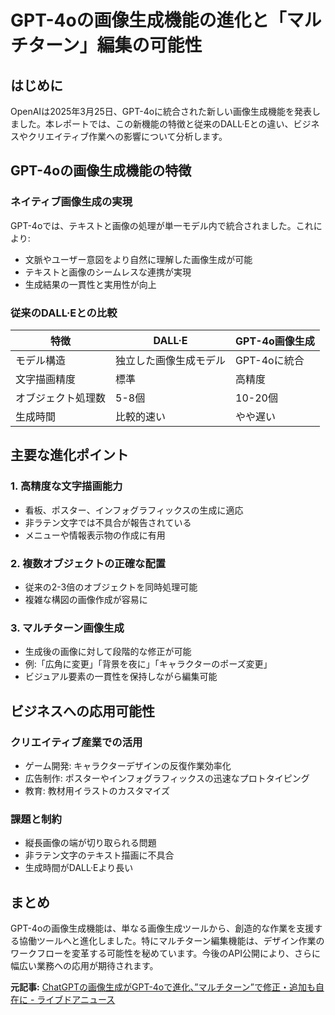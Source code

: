# GPT-4oの画像生成機能の進化と「マルチターン」編集の可能性

## はじめに

OpenAIは2025年3月25日、GPT-4oに統合された新しい画像生成機能を発表しました。本レポートでは、この新機能の特徴と従来のDALL·Eとの違い、ビジネスやクリエイティブ作業への影響について分析します。

## GPT-4oの画像生成機能の特徴

### ネイティブ画像生成の実現

GPT-4oでは、テキストと画像の処理が単一モデル内で統合されました。これにより:

- 文脈やユーザー意図をより自然に理解した画像生成が可能
- テキストと画像のシームレスな連携が実現
- 生成結果の一貫性と実用性が向上

### 従来のDALL·Eとの比較

| 特徴 | DALL·E | GPT-4o画像生成 |
|------|--------|---------------|
| モデル構造 | 独立した画像生成モデル | GPT-4oに統合 |
| 文字描画精度 | 標準 | 高精度 |
| オブジェクト処理数 | 5-8個 | 10-20個 |
| 生成時間 | 比較的速い | やや遅い |

## 主要な進化ポイント

### 1. 高精度な文字描画能力

- 看板、ポスター、インフォグラフィックスの生成に適応
- 非ラテン文字では不具合が報告されている
- メニューや情報表示物の作成に有用

### 2. 複数オブジェクトの正確な配置

- 従来の2-3倍のオブジェクトを同時処理可能
- 複雑な構図の画像作成が容易に

### 3. マルチターン画像生成

- 生成後の画像に対して段階的な修正が可能
- 例:「広角に変更」「背景を夜に」「キャラクターのポーズ変更」
- ビジュアル要素の一貫性を保持しながら編集可能

## ビジネスへの応用可能性

### クリエイティブ産業での活用

- ゲーム開発: キャラクターデザインの反復作業効率化
- 広告制作: ポスターやインフォグラフィックスの迅速なプロトタイピング
- 教育: 教材用イラストのカスタマイズ

### 課題と制約

- 縦長画像の端が切り取られる問題
- 非ラテン文字のテキスト描画に不具合
- 生成時間がDALL·Eより長い

## まとめ

GPT-4oの画像生成機能は、単なる画像生成ツールから、創造的な作業を支援する協働ツールへと進化しました。特にマルチターン編集機能は、デザイン作業のワークフローを変革する可能性を秘めています。今後のAPI公開により、さらに幅広い業務への応用が期待されます。

**元記事:** [ChatGPTの画像生成がGPT-4oで進化、”マルチターン”で修正・追加も自在に - ライブドアニュース](https://news.livedoor.com/article/detail/28421696/)